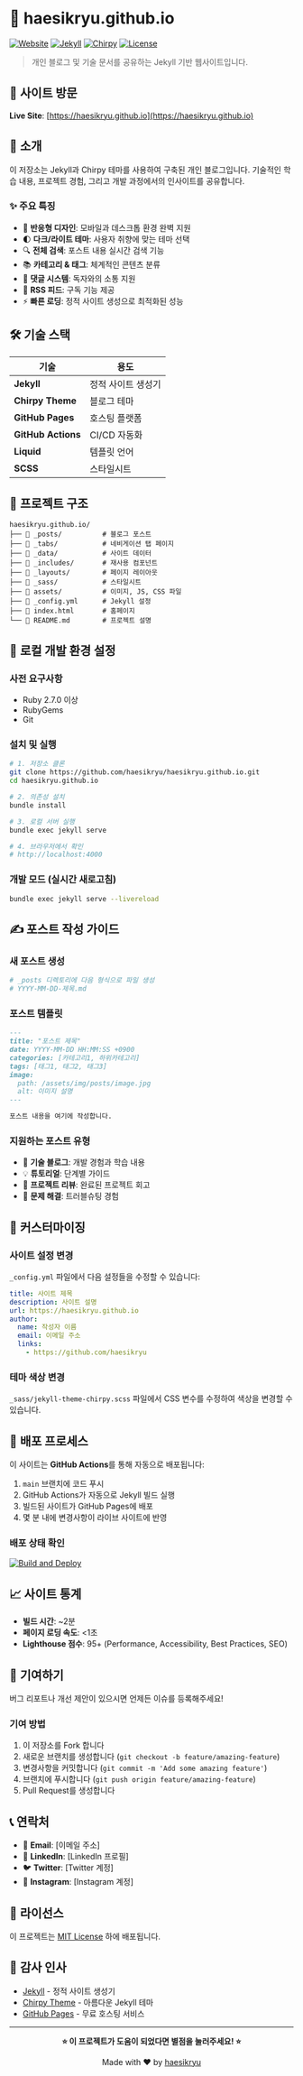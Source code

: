 # 🌟 haesikryu.github.io

[![Website](https://img.shields.io/website?url=https%3A%2F%2Fhaesikryu.github.io)](https://haesikryu.github.io)
[![Jekyll](https://img.shields.io/badge/Jekyll-4.3.0-red?logo=jekyll)](https://jekyllrb.com/)
[![Chirpy](https://img.shields.io/badge/Theme-Chirpy-blue)](https://github.com/cotes2020/jekyll-theme-chirpy)
[![License](https://img.shields.io/github/license/haesikryu/haesikryu.github.io)](LICENSE)

> 개인 블로그 및 기술 문서를 공유하는 Jekyll 기반 웹사이트입니다.

## 🚀 사이트 방문

**Live Site**: [https://haesikryu.github.io](https://haesikryu.github.io)

## 📝 소개

이 저장소는 Jekyll과 Chirpy 테마를 사용하여 구축된 개인 블로그입니다. 기술적인 학습 내용, 프로젝트 경험, 그리고 개발 과정에서의 인사이트를 공유합니다.

### ✨ 주요 특징

- 🎨 **반응형 디자인**: 모바일과 데스크톱 환경 완벽 지원
- 🌓 **다크/라이트 테마**: 사용자 취향에 맞는 테마 선택
- 🔍 **전체 검색**: 포스트 내용 실시간 검색 기능
- 📚 **카테고리 & 태그**: 체계적인 콘텐츠 분류
- 💬 **댓글 시스템**: 독자와의 소통 지원
- 📡 **RSS 피드**: 구독 기능 제공
- ⚡ **빠른 로딩**: 정적 사이트 생성으로 최적화된 성능

## 🛠️ 기술 스택

| 기술 | 용도 |
|------|------|
| **Jekyll** | 정적 사이트 생성기 |
| **Chirpy Theme** | 블로그 테마 |
| **GitHub Pages** | 호스팅 플랫폼 |
| **GitHub Actions** | CI/CD 자동화 |
| **Liquid** | 템플릿 언어 |
| **SCSS** | 스타일시트 |

## 📂 프로젝트 구조

```
haesikryu.github.io/
├── 📁 _posts/          # 블로그 포스트
├── 📁 _tabs/           # 네비게이션 탭 페이지
├── 📁 _data/           # 사이트 데이터
├── 📁 _includes/       # 재사용 컴포넌트
├── 📁 _layouts/        # 페이지 레이아웃
├── 📁 _sass/           # 스타일시트
├── 📁 assets/          # 이미지, JS, CSS 파일
├── 📄 _config.yml      # Jekyll 설정
├── 📄 index.html       # 홈페이지
└── 📄 README.md        # 프로젝트 설명
```

## 🚀 로컬 개발 환경 설정

### 사전 요구사항

- Ruby 2.7.0 이상
- RubyGems
- Git

### 설치 및 실행

```bash
# 1. 저장소 클론
git clone https://github.com/haesikryu/haesikryu.github.io.git
cd haesikryu.github.io

# 2. 의존성 설치
bundle install

# 3. 로컬 서버 실행
bundle exec jekyll serve

# 4. 브라우저에서 확인
# http://localhost:4000
```

### 개발 모드 (실시간 새로고침)

```bash
bundle exec jekyll serve --livereload
```

## ✍️ 포스트 작성 가이드

### 새 포스트 생성

```bash
# _posts 디렉토리에 다음 형식으로 파일 생성
# YYYY-MM-DD-제목.md
```

### 포스트 템플릿

```markdown
---
title: "포스트 제목"
date: YYYY-MM-DD HH:MM:SS +0900
categories: [카테고리1, 하위카테고리]
tags: [태그1, 태그2, 태그3]
image:
  path: /assets/img/posts/image.jpg
  alt: 이미지 설명
---

포스트 내용을 여기에 작성합니다.
```

### 지원하는 포스트 유형

- 📖 **기술 블로그**: 개발 경험과 학습 내용
- 💡 **튜토리얼**: 단계별 가이드
- 🔬 **프로젝트 리뷰**: 완료된 프로젝트 회고
- 🤔 **문제 해결**: 트러블슈팅 경험

## 🎨 커스터마이징

### 사이트 설정 변경

`_config.yml` 파일에서 다음 설정들을 수정할 수 있습니다:

```yaml
title: 사이트 제목
description: 사이트 설명
url: https://haesikryu.github.io
author:
  name: 작성자 이름
  email: 이메일 주소
  links:
    - https://github.com/haesikryu
```

### 테마 색상 변경

`_sass/jekyll-theme-chirpy.scss` 파일에서 CSS 변수를 수정하여 색상을 변경할 수 있습니다.

## 🔄 배포 프로세스

이 사이트는 **GitHub Actions**를 통해 자동으로 배포됩니다:

1. `main` 브랜치에 코드 푸시
2. GitHub Actions가 자동으로 Jekyll 빌드 실행
3. 빌드된 사이트가 GitHub Pages에 배포
4. 몇 분 내에 변경사항이 라이브 사이트에 반영

### 배포 상태 확인

[![Build and Deploy](https://github.com/haesikryu/haesikryu.github.io/actions/workflows/pages-deploy.yml/badge.svg)](https://github.com/haesikryu/haesikryu.github.io/actions/workflows/pages-deploy.yml)

## 📈 사이트 통계

- **빌드 시간**: ~2분
- **페이지 로딩 속도**: <1초
- **Lighthouse 점수**: 95+ (Performance, Accessibility, Best Practices, SEO)

## 🤝 기여하기

버그 리포트나 개선 제안이 있으시면 언제든 이슈를 등록해주세요!

### 기여 방법

1. 이 저장소를 Fork 합니다
2. 새로운 브랜치를 생성합니다 (`git checkout -b feature/amazing-feature`)
3. 변경사항을 커밋합니다 (`git commit -m 'Add some amazing feature'`)
4. 브랜치에 푸시합니다 (`git push origin feature/amazing-feature`)
5. Pull Request를 생성합니다

## 📞 연락처

- 📧 **Email**: [이메일 주소]
- 💼 **LinkedIn**: [LinkedIn 프로필]
- 🐦 **Twitter**: [Twitter 계정]
- 📱 **Instagram**: [Instagram 계정]

## 📄 라이선스

이 프로젝트는 [MIT License](LICENSE) 하에 배포됩니다.

## 🙏 감사 인사

- [Jekyll](https://jekyllrb.com/) - 정적 사이트 생성기
- [Chirpy Theme](https://github.com/cotes2020/jekyll-theme-chirpy) - 아름다운 Jekyll 테마
- [GitHub Pages](https://pages.github.com/) - 무료 호스팅 서비스

---

<div align="center">
  
**⭐ 이 프로젝트가 도움이 되었다면 별점을 눌러주세요! ⭐**

Made with ❤️ by [haesikryu](https://github.com/haesikryu)

</div>
